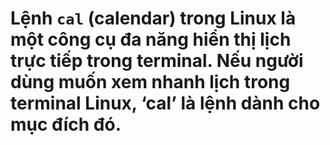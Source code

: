 # Lệnh `cal` (calendar) trong Linux là một công cụ đa năng hiển thị lịch trực tiếp trong terminal. Nếu người dùng muốn xem nhanh lịch trong terminal Linux, ‘cal’ là lệnh dành cho mục đích đó.
